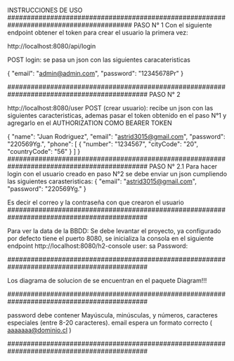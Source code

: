 INSTRUCCIONES DE USO
########################################################################################
PASO N° 1 
Con el siguiente endpoint obtener el token para crear el usuario la primera vez:

http://localhost:8080/api/login

POST login: se pasa un json con las siguientes caracateristicas

{
"email": "admin@admin.com",
"password": "12345678Pr"
}

############################################################################################
PASO N° 2

http://localhost:8080/user
POST (crear usuario): recibe un json con las siguientes caracteristicas, 
ademas pasar el token obtenido en el paso N°1 y agregarlo en el AUTHORIZATION COMO BEARER TOKEN 

{
"name": "Juan Rodriguez",
"email": "astrid3015@gmail.com",
"password": "220569Yg.",
"phone": [
{
"number": "1234567",
"cityCode": "20",
"countryCode": "56"
}
]
}
############################################################################################
PASO N° 2.1
Para hacer login con el usuario creado en paso N°2 se debe enviar un json cumpliendo las 
siguientes carasteristicas:
{
"email": "astrid3015@gmail.com",
"password": "220569Yg."
}

Es decir el correo y la contraseña con que crearon el usuario
############################################################################################

Para ver la data de la BBDD:
Se debe levantar el proyecto, ya configurado por defecto tiene el puerto 8080, se inicializa la consola en el 
siguiente endpoint http://localhost:8080/h2-console 
user: sa
Password: 

############################################################################################

Los diagrama de solucion de se encuentran en el paquete Diagram!!!

############################################################################################


password debe contener Mayúscula,  minúsculas, y números, caracteres especiales (entre 8-20 caracteres).
email espera un formato correcto ( aaaaaaa@dominio.cl )

############################################################################################
